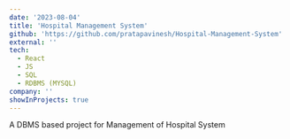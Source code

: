 ```yaml
---
date: '2023-08-04'
title: 'Hospital Management System'
github: 'https://github.com/pratapavinesh/Hospital-Management-System'
external: ''
tech:
  - React
  - JS
  - SQL
  - RDBMS (MYSQL)
company: ''
showInProjects: true
---
```


A DBMS based project for Management of Hospital System
